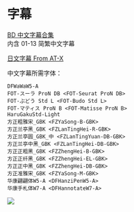 # 字幕

[BD 中文字幕合集](https://github.com/Nekomoekissaten-SUB/Nekomoekissaten-Storage/releases/download/subtitle_pkg/Higehiro_BD_zho.7z)  
内含 01-13 简繁中文字幕

[日文字幕 From AT-X](https://github.com/Nekomoekissaten-SUB/Nekomoekissaten-Storage/releases/download/subtitle_jpn/Higehiro_jpn_ATX.7z)

中文字幕所需字体：
```
DFWaWaW5-A
FOT-スーラ ProN DB <FOT-Seurat ProN DB>
FOT-ぶどう Std L <FOT-Budo Std L>
FOT-マティス ProN B <FOT-Matisse ProN B>
HaruGakuStd-Light
方正粗雅宋_GBK <FZYaSong-B-GBK>
方正兰亭黑_GBK <FZLanTingHei-R-GBK>
方正兰亭圆_GBK_中 <FZLanTingYuan-DB-GBK>
方正兰亭中黑_GBK <FZLanTingHei-DB-GBK>
方正正粗黑_GBK <FZZhengHei-B-GBK>
方正正纤黑_GBK <FZZhengHei-EL-GBK>
方正正中黑_GBK <FZZhengHei-DB-GBK>
方正准雅宋_GBK <FZYaSong-M-GBK>
华康翩翩体W5-A <DFHanziPenW5-A>
华康手札体W7-A <DFHannotateW7-A>
```

![](https://nekomoe.pages.dev/images/2021-04/higehiro.jpg)